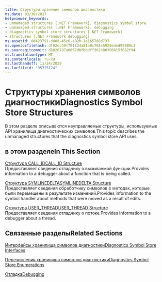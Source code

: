 ```yaml
---
title: Структуры хранения символов диагностики
ms.date: 03/30/2017
helpviewer_keywords:
- unmanaged structures [.NET Framework], diagnostics symbol store
- unmanaged structures [.NET Framework], debugging
- diagnostics symbol store structures [.NET Framework]
- structures [.NET Framework debugging]
ms.assetid: 0d423791-d40d-45c6-a82b-1a165768d737
ms.openlocfilehash: df62ec39f781f24a81a9c768a5920eded99880c3
ms.sourcegitcommit: d8020797a6657d0fbbdff362b80300815f682f94
ms.translationtype: MT
ms.contentlocale: ru-RU
ms.lasthandoff: 11/24/2020
ms.locfileid: "95725174"
---
```

# <a name="diagnostics-symbol-store-structures"></a><span data-ttu-id="69045-102">Структуры хранения символов диагностики</span><span class="sxs-lookup"><span data-stu-id="69045-102">Diagnostics Symbol Store Structures</span></span>

<span data-ttu-id="69045-103">В этом разделе описываются неуправляемые структуры, используемые API хранилища диагностических символов.</span><span class="sxs-lookup"><span data-stu-id="69045-103">This topic describes the unmanaged structures that the diagnostics symbol store API uses.</span></span>  
  
## <a name="in-this-section"></a><span data-ttu-id="69045-104">в этом разделе</span><span class="sxs-lookup"><span data-stu-id="69045-104">In This Section</span></span>  

 [<span data-ttu-id="69045-105">Структура CALL_ID</span><span class="sxs-lookup"><span data-stu-id="69045-105">CALL_ID Structure</span></span>](call-id-structure.md)  
 <span data-ttu-id="69045-106">Предоставляет сведения отладчику о вызываемой функции.</span><span class="sxs-lookup"><span data-stu-id="69045-106">Provides information to a debugger about a function that is being called.</span></span>  
  
 [<span data-ttu-id="69045-107">Структура SYMLINEDELTA</span><span class="sxs-lookup"><span data-stu-id="69045-107">SYMLINEDELTA Structure</span></span>](symlinedelta-structure.md)  
 <span data-ttu-id="69045-108">Предоставляет сведения обработчику символов о методах, которые были перемещены в результате изменений.</span><span class="sxs-lookup"><span data-stu-id="69045-108">Provides information to the symbol handler about methods that were moved as a result of edits.</span></span>  
  
 [<span data-ttu-id="69045-109">Структура USER_THREAD</span><span class="sxs-lookup"><span data-stu-id="69045-109">USER_THREAD Structure</span></span>](user-thread-structure.md)  
 <span data-ttu-id="69045-110">Предоставляет сведения отладчику о потоке.</span><span class="sxs-lookup"><span data-stu-id="69045-110">Provides information to a debugger about a thread.</span></span>  
  
## <a name="related-sections"></a><span data-ttu-id="69045-111">Связанные разделы</span><span class="sxs-lookup"><span data-stu-id="69045-111">Related Sections</span></span>  

 [<span data-ttu-id="69045-112">Интерфейсы хранилища символов диагностики</span><span class="sxs-lookup"><span data-stu-id="69045-112">Diagnostics Symbol Store Interfaces</span></span>](diagnostics-symbol-store-interfaces.md)  
  
 [<span data-ttu-id="69045-113">Перечисления хранилища символов диагностики</span><span class="sxs-lookup"><span data-stu-id="69045-113">Diagnostics Symbol Store Enumerations</span></span>](diagnostics-symbol-store-enumerations.md)  
  
 [<span data-ttu-id="69045-114">Отладка</span><span class="sxs-lookup"><span data-stu-id="69045-114">Debugging</span></span>](../debugging/index.md)
